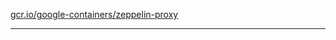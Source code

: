 [gcr.io/google-containers/zeppelin-proxy](https://hub.docker.com/r/anjia0532/google-containers.zeppelin-proxy/tags/) 

----
